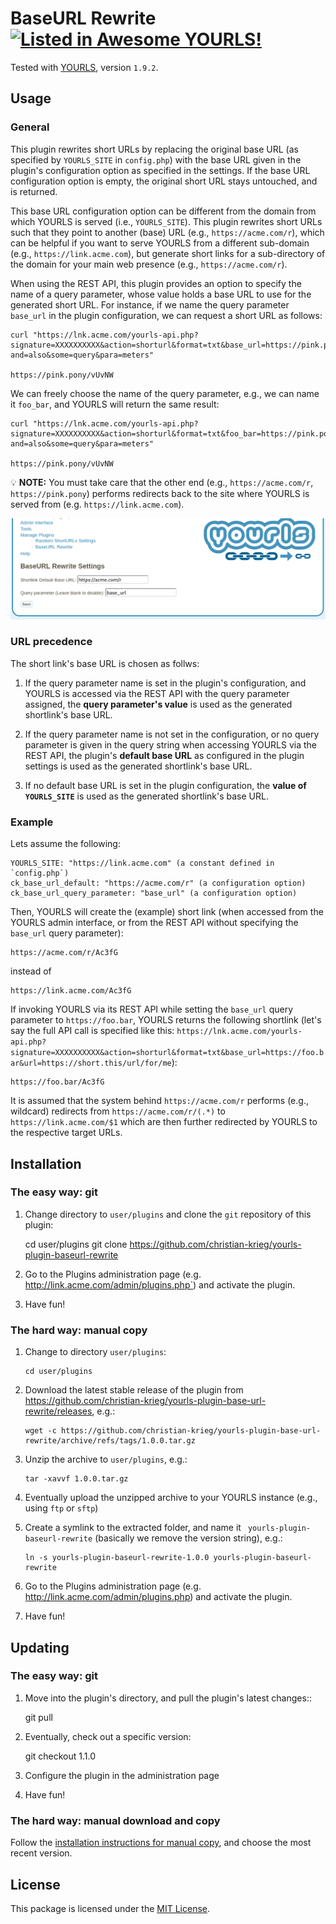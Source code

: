 # BaseURL Rewrite [![Listed in Awesome YOURLS!](https://img.shields.io/badge/Awesome-YOURLS-C5A3BE)](https://github.com/YOURLS/awesome-yourls/)

<!-- Once you have committed code, get your plugin listed in Awesome YOURLS ! See https://github.com/YOURLS/awesome-yourls -->

Tested with [YOURLS](https://yourls.org), version `1.9.2`.

## Usage

### General

This plugin rewrites short URLs by replacing the original base URL (as specified
by ``YOURLS_SITE`` in `config.php`) with the base URL given in the plugin's
configuration option as specified in the settings. If the base URL configuration
option is empty, the original short URL stays untouched, and is returned.

This base URL configuration option can be different from the domain from which
YOURLS is served (i.e., ``YOURLS_SITE``).  This plugin rewrites short URLs such
that they point to another (base) URL (e.g., ``https://acme.com/r``), which
can be helpful if you want to serve YOURLS from a different sub-domain (e.g.,
``https://link.acme.com``), but generate short links for a sub-directory of the
domain for your main web presence (e.g., ``https://acme.com/r``).

When using the REST API, this plugin provides an option to specify the name of a
query parameter, whose value holds a base URL to use for the generated short
URL. For instance, if we name the query parameter ``base_url`` in the plugin
configuration, we can request a short URL as follows:

```
curl "https://lnk.acme.com/yourls-api.php?signature=XXXXXXXXXX&action=shorturl&format=txt&base_url=https://pink.pony&url=https://this.is.my.veeeeery.long.url.com/with/a/very/deep/path.html?and=also&some=query&para=meters"

https://pink.pony/vUvNW
```

We can freely choose the name of the query parameter, e.g., we can name it
``foo_bar``, and YOURLS will return the same result:

```
curl "https://lnk.acme.com/yourls-api.php?signature=XXXXXXXXXX&action=shorturl&format=txt&foo_bar=https://pink.pony&url=https://this.is.my.veeeeery.long.url.com/with/a/very/deep/path.html?and=also&some=query&para=meters"

https://pink.pony/vUvNW
```

:bulb: **NOTE:** You must take care that the other end (e.g.,
``https://acme.com/r``, ``https://pink.pony``) performs redirects back to the
site where YOURLS is served from (e.g. ``https://link.acme.com``).

![The admin interface of the plugin](config.png)

### URL precedence

The short link's base URL is chosen as follws:

1. If the query parameter name is set in the plugin's configuration, and YOURLS
   is accessed via the REST API with the query parameter assigned, the **query
   parameter's value** is used as the generated shortlink's base URL.

1. If the query parameter name is not set in the configuration, or no query
   parameter is given in the query string when accessing YOURLS via the REST
   API, the plugin's **default base URL** as configured in the plugin settings
   is used as the generated shortlink's base URL.

1. If no default base URL is set in the plugin configuration, the **value of
   ``YOURLS_SITE``** is used as the generated shortlink's base URL.

### Example

Lets assume the following:

    YOURLS_SITE: "https://link.acme.com" (a constant defined in `config.php`)
    ck_base_url_default: "https://acme.com/r" (a configuration option)
    ck_base_url_query_parameter: "base_url" (a configuration option)

Then, YOURLS will create the (example) short link (when accessed from the YOURLS
admin interface, or from the REST API without specifying the `base_url` query
parameter):

    https://acme.com/r/Ac3fG

instead of

    https://link.acme.com/Ac3fG

If invoking YOURLS via its REST API while setting the ``base_url`` query
parameter to ``https://foo.bar``, YOURLS returns the following shortlink (let's
say the full API call is specified like this:
`https://lnk.acme.com/yourls-api.php?signature=XXXXXXXXXX&action=shorturl&format=txt&base_url=https://foo.bar&url=https://short.this/url/for/me`):

    https://foo.bar/Ac3fG


It is assumed that the system behind ``https://acme.com/r`` performs (e.g.,
wildcard) redirects from ``https://acme.com/r/(.*)`` to
``https://link.acme.com/$1`` which are then further redirected by YOURLS to the
respective target URLs.


## Installation

### The easy way: git

1. Change directory to `user/plugins` and clone the `git` repository of this plugin:

      cd user/plugins
      git clone https://github.com/christian-krieg/yourls-plugin-baseurl-rewrite

1. Go to the Plugins administration page (e.g.
   http://link.acme.com/admin/plugins.php`) and activate the plugin.

1. Have fun!


### The hard way: manual copy

1. Change to directory ``user/plugins``:

       cd user/plugins

1. Download the latest stable release of the plugin from
   https://github.com/christian-krieg/yourls-plugin-base-url-rewrite/releases,
   e.g.:

       wget -c https://github.com/christian-krieg/yourls-plugin-base-url-rewrite/archive/refs/tags/1.0.0.tar.gz

1. Unzip the archive to ``user/plugins``, e.g.:

       tar -xavvf 1.0.0.tar.gz

1. Eventually upload the unzipped archive to your YOURLS instance (e.g., using
   `ftp` or `sftp`)

1. Create a symlink to the extracted folder, and name it
`` yourls-plugin-baseurl-rewrite`` (basically we remove the version string),
   e.g.:

       ln -s yourls-plugin-baseurl-rewrite-1.0.0 yourls-plugin-baseurl-rewrite

1. Go to the Plugins administration page (e.g.
   http://link.acme.com/admin/plugins.php) and activate the plugin.

1. Have fun!


## Updating

### The easy way: git

1. Move into the plugin's directory, and pull the plugin's latest changes::

    git pull

2. Eventually, check out a specific version:

    git checkout 1.1.0

3. Configure the plugin in the administration page

4. Have fun!


### The hard way: manual download and copy

Follow the [installation instructions for manual copy](#the-hard-way-manual-copy),
and choose the most recent version.

## License

This package is licensed under the [MIT License](LICENSE).
